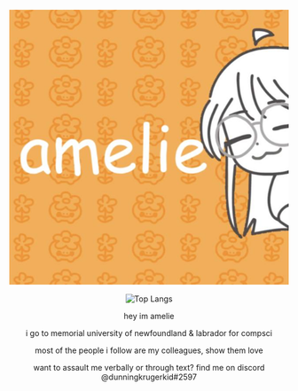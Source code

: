 
<div align="center">
 
![it me](IMG_1384.jpeg)
 
 ![Top Langs](https://https-github-com-dunningkrugerkid-github-readm-dunningkrugerkid.vercel.app/api/top-langs/?username=dunningkrugerkid&count_private=true&exclude_repo=https-github.com-dunningkrugerkid-github-readme-stats-amesfork)
 

hey im amelie

i go to memorial university of newfoundland & labrador for compsci

most of the people i follow are my colleagues, show them love

want to assault me verbally or through text? find me on discord @dunningkrugerkid#2597
 
  </div>
